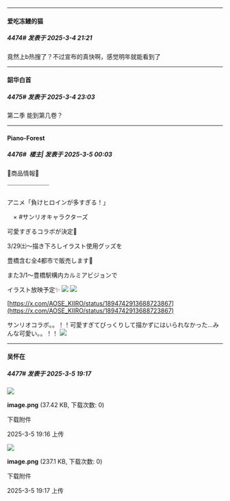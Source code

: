 ﻿
*****

####  爱吃冻鳗的猫  
##### 4474#       发表于 2025-3-4 21:21

竟然上b热搜了？不过宣布的真快啊，感觉明年就能看到了


*****

####  韶华白首  
##### 4475#       发表于 2025-3-4 23:03

第二季 能到第几卷？


*****

####  Piano-Forest  
##### 4476#         楼主| 发表于 2025-3-5 00:03

🎁商品情報🎁

￣￣￣￣￣￣￣

アニメ「負けヒロインが多すぎる！」

　× #サンリオキャラクターズ

可愛すぎるコラボが決定🎉

3/29㈯～描き下ろしイラスト使用グッズを

豊橋含む全4都市で販売します🎀

また3/1～豊橋駅構内カルミアビジョンで

イラスト放映予定✨
<img src="https://p.sda1.dev/22/57c07150ff7c528fba17188db3a90014/20250305_000043.jpg" referrerpolicy="no-referrer">
<img src="https://p.sda1.dev/22/820348425e37654ed6fb921ccb81c6f0/20250305_000113.jpg" referrerpolicy="no-referrer">

[https://x.com/AOSE_KIIRO/status/1894742913688723867](https://x.com/AOSE_KIIRO/status/1894742913688723867)

サンリオコラボ。。！！可愛すぎてびっくりして描かずにはいられなかった…みんな可愛い。。！！
<img src="https://p.sda1.dev/22/d237d14e679bbedf4dfee1fd7c9afec7/20250305_000140.jpg" referrerpolicy="no-referrer">


*****

####  吴怀在  
##### 4477#       发表于 2025-3-5 19:17

<img src="https://img.saraba1st.com/forum/202503/05/191653a7224034jh2oj942.png" referrerpolicy="no-referrer">

<strong>image.png</strong> (37.42 KB, 下载次数: 0)

下载附件

2025-3-5 19:16 上传

<img src="https://img.saraba1st.com/forum/202503/05/191704b6ercacrzjjulbj7.png" referrerpolicy="no-referrer">

<strong>image.png</strong> (237.1 KB, 下载次数: 0)

下载附件

2025-3-5 19:17 上传

